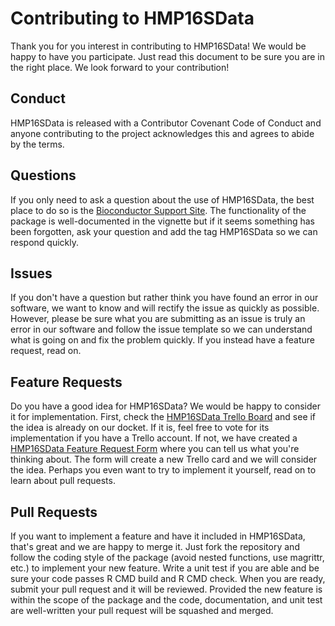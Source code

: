 # Contributing to HMP16SData

Thank you for you interest in contributing to HMP16SData! We would be happy to
have you participate. Just read this document to be sure you are in the right
place. We look forward to your contribution!

## Conduct

HMP16SData is released with a Contributor Covenant Code of Conduct and anyone
contributing to the project acknowledges this and agrees to abide by the terms.

## Questions

If you only need to ask a question about the use of HMP16SData, the best place
to do so is the [Bioconductor Support Site](https://support.bioconductor.org/).
The functionality of the package is well-documented in the vignette but if it
seems something has been forgotten, ask your question and add the tag HMP16SData
so we can respond quickly.

## Issues

If you don't have a question but rather think you have found an error in our
software, we want to know and will rectify the issue as quickly as possible.
However, please be sure what you are submitting as an issue is truly an error in
our software and follow the issue template so we can understand what is going on
and fix the problem quickly. If you instead have a feature request, read on.

## Feature Requests

Do you have a good idea for HMP16SData? We would be happy to consider it for
implementation. First, check the
[HMP16SData Trello Board](https://trello.com/b/bS1FPmdT/hmp16sdata) and see if
the idea is already on our docket. If it is, feel free to vote for its
implementation if you have a Trello account. If not, we have created a
[HMP16SData Feature Request Form](https://goo.gl/forms/f4RQSV7qL4zy7f5g1) where
you can tell us what you're thinking about. The form will create a new Trello
card and we will consider the idea. Perhaps you even want to try to implement it
yourself, read on to learn about pull requests.

## Pull Requests

If you want to implement a feature and have it included in HMP16SData, that's
great and we are happy to merge it. Just fork the repository and follow the
coding style of the package (avoid nested functions, use magrittr, etc.) to
implement your new feature. Write a unit test if you are able and be sure your
code passes R CMD build and R CMD check. When you are ready, submit your pull
request and it will be reviewed. Provided the new feature is within the scope of
the package and the code, documentation, and unit test are well-written your
pull request will be squashed and merged.
